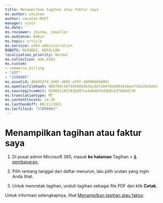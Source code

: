 ```yaml
---
title: Menampilkan tagihan atau faktur saya
ms.author: cmcatee
author: cmcatee-MSFT
manager: scotv
ms.date: ''
ms.reviewer: jkinma, jmueller
ms.audience: Admin
ms.topic: article
ms.service: o365-administration
ROBOTS: NOINDEX, NOFOLLOW
localization_priority: Normal
ms.collection: Adm_O365
ms.custom:
- commerce_billing
- "437"
- "1500005"
ms.assetid: 464d32fd-2487-4885-af0f-d4096b694861
ms.openlocfilehash: 80b709c3474594858b3bc0e7104fdeb00343bee7cb2a5bdd414b791a1cb49564
ms.sourcegitcommit: 920051182781bd97ce4d4d6fbd268cb37b84d239
ms.translationtype: MT
ms.contentlocale: id-ID
ms.lasthandoff: 08/11/2021
ms.locfileid: "57899983"
---
```

# <a name="view-my-bill-or-invoice"></a>Menampilkan tagihan atau faktur saya

1. Di pusat admin Microsoft 365, masuk **ke halaman** Tagihan \> [& pembayaran.](https://go.microsoft.com/fwlink/p/?linkid=848039)

2. Pilih rentang tanggal dari daftar menurun, lalu pilih urutan yang ingin Anda lihat.

3. Untuk mencetak tagihan, unduh tagihan sebagai file PDF dan klik **Cetak.**

Untuk informasi selengkapnya, lihat [Menampilkan tagihan atau faktur](https://docs.microsoft.com/microsoft-365/commerce/billing-and-payments/view-your-bill-or-invoice).
